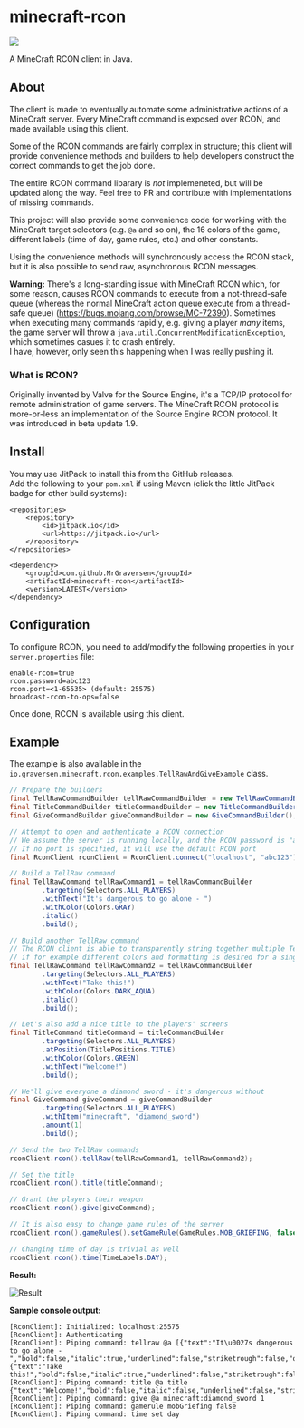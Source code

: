# minecraft-rcon
[![](https://jitpack.io/v/MrGraversen/minecraft-rcon.svg)](https://jitpack.io/#MrGraversen/minecraft-rcon)

A MineCraft RCON client in Java.

## About
The client is made to eventually automate some administrative actions of a MineCraft server. Every MineCraft command is exposed over RCON, and made available using this client.

Some of the RCON commands are fairly complex in structure; this client will provide convenience methods and builders to help developers construct the correct commands to get the job done.

The entire RCON command libarary is *not* implemeneted, but will be updated along the way. Feel free to PR and contribute with implementations of missing commands.

This project will also provide some convenience code for working with the MineCraft target selectors (e.g. `@a` and so on), the 16 colors of the game, different labels (time of day, game rules, etc.) and other constants.

Using the convenience methods will synchronously access the RCON stack, but it is also possible to send raw, asynchronous RCON messages.

**Warning:** There's a long-standing issue with MineCraft RCON which, for some reason, causes RCON commands to execute from a not-thread-safe queue (whereas the normal MineCraft action queue execute from a thread-safe queue) (https://bugs.mojang.com/browse/MC-72390). Sometimes when executing many commands rapidly, e.g. giving a player *many* items, the game server will throw a `java.util.ConcurrentModificationException`, which sometimes casues it to crash entirely.  
I have, however, only seen this happening when I was really pushing it.

### What is RCON?
Originally invented by Valve for the Source Engine, it's a TCP/IP protocol for remote administration of game servers. The MineCraft RCON protocol is more-or-less an implementation of the Source Engine RCON protocol. It was introduced in beta update 1.9.

## Install

You may use JitPack to install this from the GitHub releases.  
Add the following to your `pom.xml` if using Maven (click the little JitPack badge for other build systems):

```
<repositories>
	<repository>
		<id>jitpack.io</id>
		<url>https://jitpack.io</url>
	</repository>
</repositories>
```

```
<dependency>
	<groupId>com.github.MrGraversen</groupId>
	<artifactId>minecraft-rcon</artifactId>
	<version>LATEST</version>
</dependency>
```

## Configuration

To configure RCON, you need to add/modify the following properties in your `server.properties` file:

```
enable-rcon=true
rcon.password=abc123
rcon.port=<1-65535> (default: 25575)
broadcast-rcon-to-ops=false
```

Once done, RCON is available using this client.

## Example

The example is also available in the `io.graversen.minecraft.rcon.examples.TellRawAndGiveExample` class.

```java
// Prepare the builders
final TellRawCommandBuilder tellRawCommandBuilder = new TellRawCommandBuilder();
final TitleCommandBuilder titleCommandBuilder = new TitleCommandBuilder();
final GiveCommandBuilder giveCommandBuilder = new GiveCommandBuilder();

// Attempt to open and authenticate a RCON connection
// We assume the server is running locally, and the RCON password is "abc123"
// If no port is specified, it will use the default RCON port
final RconClient rconClient = RconClient.connect("localhost", "abc123");

// Build a TellRaw command
final TellRawCommand tellRawCommand1 = tellRawCommandBuilder
		.targeting(Selectors.ALL_PLAYERS)
		.withText("It's dangerous to go alone - ")
		.withColor(Colors.GRAY)
		.italic()
		.build();

// Build another TellRaw command
// The RCON client is able to transparently string together multiple TellRaw commands,
// if for example different colors and formatting is desired for a single message
final TellRawCommand tellRawCommand2 = tellRawCommandBuilder
		.targeting(Selectors.ALL_PLAYERS)
		.withText("Take this!")
		.withColor(Colors.DARK_AQUA)
		.italic()
		.build();

// Let's also add a nice title to the players' screens
final TitleCommand titleCommand = titleCommandBuilder
		.targeting(Selectors.ALL_PLAYERS)
		.atPosition(TitlePositions.TITLE)
		.withColor(Colors.GREEN)
		.withText("Welcome!")
		.build();

// We'll give everyone a diamond sword - it's dangerous without
final GiveCommand giveCommand = giveCommandBuilder
		.targeting(Selectors.ALL_PLAYERS)
		.withItem("minecraft", "diamond_sword")
		.amount(1)
		.build();

// Send the two TellRaw commands
rconClient.rcon().tellRaw(tellRawCommand1, tellRawCommand2);

// Set the title
rconClient.rcon().title(titleCommand);

// Grant the players their weapon
rconClient.rcon().give(giveCommand);

// It is also easy to change game rules of the server
rconClient.rcon().gameRules().setGameRule(GameRules.MOB_GRIEFING, false);

// Changing time of day is trivial as well
rconClient.rcon().time(TimeLabels.DAY);
```

**Result:**

![Result](https://i.imgur.com/JFowbeh.png)

**Sample console output:**

```
[RconClient]: Initialized: localhost:25575
[RconClient]: Authenticating
[RconClient]: Piping command: tellraw @a [{"text":"It\u0027s dangerous to go alone - ","bold":false,"italic":true,"underlined":false,"striketrough":false,"obfuscated":false,"color":"gray"},{"text":"Take this!","bold":false,"italic":true,"underlined":false,"striketrough":false,"obfuscated":false,"color":"dark_aqua"}]
[RconClient]: Piping command: title @a title {"text":"Welcome!","bold":false,"italic":false,"underlined":false,"striketrough":false,"obfuscated":false,"color":"green"}
[RconClient]: Piping command: give @a minecraft:diamond_sword 1
[RconClient]: Piping command: gamerule mobGriefing false
[RconClient]: Piping command: time set day
```
